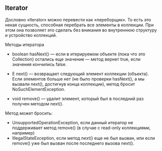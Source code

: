 
## Iterator


Дословно «Iterator» можно перевести как «переборщик». То есть это некая сущность, способная перебрать все элементы в коллекции. При этом она позволяет это сделать без вникания во внутреннюю структуру и устройство коллекций.  

Методы итератора
- boolean hasNext() — если в итерируемом объекте (пока что это Collection) остались еще значение — метод вернет true, если значения кончились false.

- E next() — возвращает следующий элемент коллекции (объекта). Если элементов больше нет (не было проверки hasNext(), а мы вызвали next(), достигнув конца коллекции), метод бросит NoSuchElementException.

- void remove() — удалит элемент, который был в последний раз получен методом next().  
    
 Метод может бросить:
- UnsupportedOperationException, если данный итератор не поддерживает метод remove() (в случае с read-only коллекциями, например)
- IllegalStateException, если метод next() еще не был вызван, или если remove() уже был вызван после последнего вызова next().
